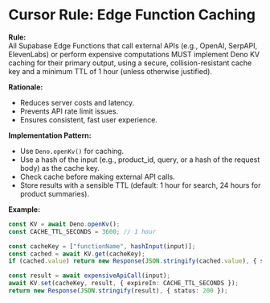 # Cursor Rule: Edge Function Caching

**Rule:**  
All Supabase Edge Functions that call external APIs (e.g., OpenAI, SerpAPI, ElevenLabs) or perform expensive computations MUST implement Deno KV caching for their primary output, using a secure, collision-resistant cache key and a minimum TTL of 1 hour (unless otherwise justified).

**Rationale:**  
- Reduces server costs and latency.
- Prevents API rate limit issues.
- Ensures consistent, fast user experience.

**Implementation Pattern:**
- Use `Deno.openKv()` for caching.
- Use a hash of the input (e.g., product_id, query, or a hash of the request body) as the cache key.
- Check cache before making external API calls.
- Store results with a sensible TTL (default: 1 hour for search, 24 hours for product summaries).

**Example:**
```ts
const KV = await Deno.openKv();
const CACHE_TTL_SECONDS = 3600; // 1 hour

const cacheKey = ["functionName", hashInput(input)];
const cached = await KV.get(cacheKey);
if (cached.value) return new Response(JSON.stringify(cached.value), { status: 200 });

const result = await expensiveApiCall(input);
await KV.set(cacheKey, result, { expireIn: CACHE_TTL_SECONDS });
return new Response(JSON.stringify(result), { status: 200 });
``` 